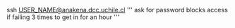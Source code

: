 ssh USER_NAME@anakena.dcc.uchile.cl
'''
ask for password
blocks access if failing 3 times to get in for an hour
'''
